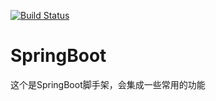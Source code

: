 [![Build Status](https://www.travis-ci.org/ruanzz/SpringBoot.svg?branch=master)](https://www.travis-ci.org/ruanzz/SpringBoot)
# SpringBoot

这个是SpringBoot脚手架，会集成一些常用的功能
